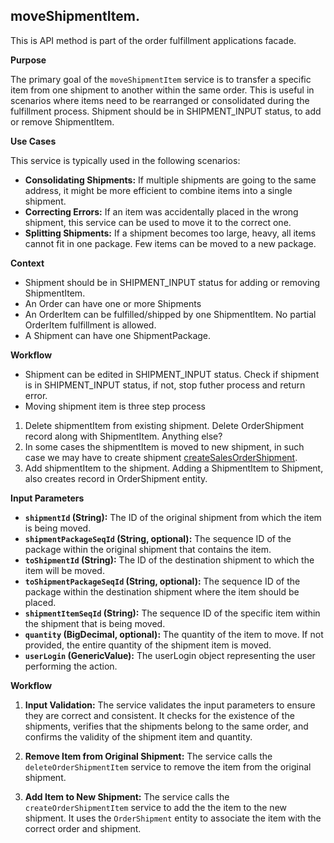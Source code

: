 ## **moveShipmentItem**.

This is API method is part of the order fulfillment applications facade. 

**Purpose**

The primary goal of the `moveShipmentItem` service is to transfer a specific item from one shipment to another within the same order. This is useful in scenarios where items need to be rearranged or consolidated during the fulfillment process.
Shipment should be in SHIPMENT_INPUT status, to add or remove ShipmentItem.  

**Use Cases**

This service is typically used in the following scenarios:

*   **Consolidating Shipments:** If multiple shipments are going to the same address, it might be more efficient to combine items into a single shipment.
*   **Correcting Errors:** If an item was accidentally placed in the wrong shipment, this service can be used to move it to the correct one.
*   **Splitting Shipments:** If a shipment becomes too large, heavy, all items cannot fit in one package. Few items can be moved to a new package. 

**Context**
*  Shipment should be in SHIPMENT_INPUT status for adding or removing ShipmentItem.
*  An Order can have one or more Shipments
*  An OrderItem can be fulfilled/shipped by one ShipmentItem. No partial OrderItem fulfillment is allowed.
*  A Shipment can have one ShipmentPackage.

**Workflow**
*  Shipment can be edited in SHIPMENT_INPUT status. Check if shipment is in SHIPMENT_INPUT status, if not, stop futher process and return error.
*  Moving shipment item is three step process 
  1. Delete shipmentItem from existing shipment. Delete OrderShipment record along with ShipmentItem. Anything else?
  2. In some cases the shipmentItem is moved to new shipment, in such case we may have to create shipment [createSalesOrderShipment](createSalesOrderShipment.md). 
  3. Add shipmentItem to the shipment. Adding a ShipmentItem to Shipment, also creates record in OrderShipment entity.


**Input Parameters**

*   **`shipmentId` (String):** The ID of the original shipment from which the item is being moved.
*   **`shipmentPackageSeqId` (String, optional):** The sequence ID of the package within the original shipment that contains the item.
*   **`toShipmentId` (String):** The ID of the destination shipment to which the item will be moved.
*   **`toShipmentPackageSeqId` (String, optional):** The sequence ID of the package within the destination shipment where the item should be placed.
*   **`shipmentItemSeqId` (String):** The sequence ID of the specific item within the shipment that is being moved.
*   **`quantity` (BigDecimal, optional):** The quantity of the item to move. If not provided, the entire quantity of the shipment item is moved.
*   **`userLogin` (GenericValue):** The userLogin object representing the user performing the action.


**Workflow**

1.  **Input Validation:** The service validates the input parameters to ensure they are correct and consistent. It checks for the existence of the shipments, verifies that the shipments belong to the same order, and confirms the validity of the shipment item and quantity.

2.  **Remove Item from Original Shipment:** The service calls the `deleteOrderShipmentItem` service to remove the item from the original shipment.

3.  **Add Item to New Shipment:** The service calls the `createOrderShipmentItem` service to add the the item to the new shipment. It uses the `OrderShipment` entity to associate the item with the correct order and shipment.

